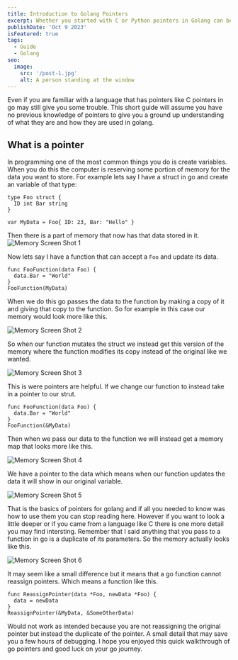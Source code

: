 ```yaml
---
title: Introduction to Golang Pointers
excerpt: Whether you started with C or Python pointers in Golang can be tricky at the start. This guide will be a solid foundation to help you learn go.
publishDate: 'Oct 9 2023'
isFeatured: true
tags:
  - Guide
  - Golang
seo:
  image:
    src: '/post-1.jpg'
    alt: A person standing at the window
---
```


Even if you are familiar with a language that has pointers like C pointers in go may still give you some trouble. This short guide will assume you have no previous knowledge of pointers to give you a ground up understanding of what they are and how they are used in golang.

## What is a pointer

In programming one of the most common things you do is create variables. When you do this the computer is reserving some portion of memory for the data you want to store. For example lets say I have a struct in go and create an variable of that type:

```golang
type Foo struct {
  ID int Bar string
}

var MyData = Foo{ ID: 23, Bar: "Hello" }
```

Then there is a part of memory that now has that data stored in it.
![Memory Screen Shot 1](/golang-pointers-0.svg)

Now lets say I have a function that can accept a `Foo` and update its data.

```golang
func FooFunction(data Foo) {
  data.Bar = "World"
}
FooFunction(MyData)
```

When we do this go passes the data to the function by making a copy of it and giving that copy to the function. So for example in this case our memory would look more like this.

![Memory Screen Shot 2](/golang-pointers-1.svg)

So when our function mutates the struct we instead get this version of the memory where the function modifies its copy instead of the original like we wanted.

![Memory Screen Shot 3](/golang-pointers-2.svg)

This is were pointers are helpful. If we change our function to instead take in a pointer to our strut.

```golang
func FooFunction(data Foo) {
  data.Bar = "World"
}
FooFunction(&MyData)
```

Then when we pass our data to the function we will instead get a memory map that looks more like this.

![Memory Screen Shot 4](/golang-pointers-3.svg)

We have a pointer to the data which means when our function updates the data it will show in our original variable.

![Memory Screen Shot 5](/golang-pointers-4.svg)

That is the basics of pointers for golang and if all you needed to know was how to use them you can stop reading here. However if you want to look a little deeper or if you came from a language like C there is one more detail you may find intersting. Remember that I said anything that you pass to a function in go is a duplicate of its parameters. So the memory actually looks like this.

![Memory Screen Shot 6](/golang-pointers-5.svg)

It may seem like a small difference but it means that a go function cannot reassign pointers. Which means a function like this.

```golang
func ReassignPointer(data *Foo, newData *Foo) {
  data = newData
}
ReassignPointer(&MyData, &SomeOtherData)
```

Would not work as intended because you are not reassigning the original pointer but instead the duplicate of the pointer. A small detail that may save you a few hours of debugging. I hope you enjoyed this quick walkthrough of go pointers and good luck on your go journey.
